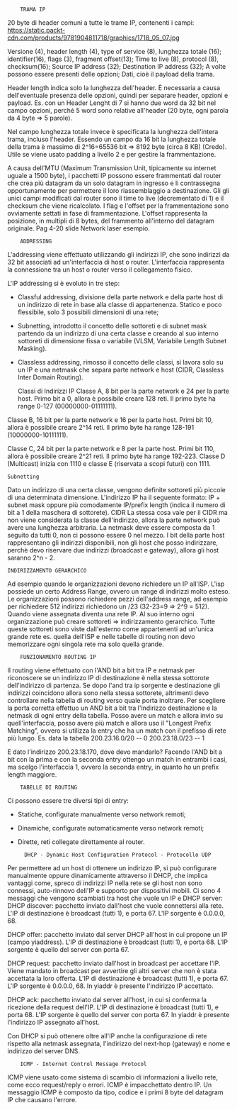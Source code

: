 		TRAMA IP
20 byte di header comuni a tutte le trame IP, contenenti i campi:
https://static.packt-cdn.com/products/9781904811718/graphics/1718_05_07.jpg

Versione (4), header length (4), type of service (8), lunghezza totale (16);
identifier(16), flags (3), fragment offset(13);
Time to live (8), protocol (8), checksum(16);
Source IP address (32);
Destination IP address (32);
A volte possono essere presenti delle opzioni;
Dati, cioè il payload della trama.

Header length indica solo la lunghezza dell'header. È necessaria a causa dell'eventuale presenza delle opzioni, quindi per separare header, opzioni e payload. Es. con un Header Lenght di 7 si hanno due word da 32 bit nel campo opzioni, perché 5 word sono relative all'header (20 byte, ogni parola da 4 byte => 5 parole).

Nel campo lunghezza totale invece è specificata la lunghezza dell'intera trama, incluso l'header. Essendo un campo da 16 bit la lunghezza totale della trama è massimo di 2^16=65536 bit => 8192 byte (circa 8 KB) (Credo). Utile se viene usato padding a livello 2 e per gestire la frammentazione. 

A causa dell'MTU (Maximum Transmission Unit, tipicamente su internet uguale a 1500 byte), i pacchetti IP possono essere frammentati dal router che crea più datagram da un solo datagram in ingresso e li contrassegna opportunamente per permettere il loro riassemblaggio a destinazione. Gli gli unici campi modificati dal router sono il time to live (decrementato di 1) e il checksum che viene ricalcolato. I flag e l'offset per la frammentazione sono ovviamente settati in fase di frammentazione. L'offset rappresenta la posizione, in multipli di 8 bytes, del frammento all'interno del datagram originale.
Pag 4-20 slide Network laser esempio.


		ADDRESSING
L'addressing viene effettuato utilizzando gli indirizzi IP, che sono indirizzi da 32 bit associati ad un'interfaccia di host o router. L'interfaccia rappresenta la connessione tra un host o router verso il collegamento fisico.

L'IP addressing si è evoluto in tre step:
- Classful addressing, divisione della parte network e della parte host di un indirizzo di rete in base alla classe di appartenenza. Statico e poco flessibile, solo 3 possibili dimensioni di una rete;
- Subnetting, introdotto il concetto delle sottoreti e di subnet mask partendo da un indirizzo di una certa classe e creando al suo interno sottoreti di dimensione fissa o variabile (VLSM, Variabile Length Subnet Masking).
- Classless addressing, rimosso il concetto delle classi, si lavora solo su un IP e una netmask che separa parte network e host (CIDR, Classless Inter Domain Routing).

	Classi di Indirizzi IP
Classe A, 8 bit per la parte network e 24 per la parte host. Primo bit a 0, allora è possibile creare 128 reti. Il primo byte ha range 0-127 (00000000-01111111). 

Classe B, 16 bit per la parte network e 16 per la parte host. Primi bit 10, allora è possibile creare 2^14 reti. Il primo byte ha range 128-191 (10000000-10111111). 

Classe C, 24 bit per la parte network e 8 per la parte host. Primi bit 110, allora è possibile creare 2^21 reti. Il primo byte ha range 192-223.
Classe D (Multicast) inizia con 1110 e classe E (riservata a scopi futuri) con 1111.

	Subnetting
Dato un indirizzo di una certa classe, vengono definite sottoreti più piccole di una determinata dimensione. L'indirizzo IP ha il seguente formato: IP + subnet mask oppure più comodamente IP/prefix length (indica il numero di bit a 1 della maschera di sottorete). 
	CIDR
La stessa cosa vale per il CIDR ma non viene considerata la classe dell'indirizzo, allora la parte network può avere una lunghezza arbitraria. La netmask deve essere composta da 1 seguito da tutti 0, non ci possono essere 0 nel mezzo. I bit della parte host rappresentano gli indirizzi disponibili, non gli host che posso indirizzare, perchè devo riservare due indirizzi (broadcast e gateway), allora gli host saranno 2^n - 2.

	INDIRIZZAMENTO GERARCHICO
Ad esempio quando le organizzazioni devono richiedere un IP all'ISP.
L'isp possiede un certo Address Range, ovvero un range di indirizzi molto esteso.
Le organizzazioni possono richiedere pezzi dell'address range, ad esempio per richiedere 512 indirizzi richiedono un /23 (32-23=9 => 2^9 = 512). Quando viene assegnata diventa una rete IP. Al suo interno ogni organizzazione può creare sottoreti => indirizzamento gerarchico. Tutte queste sottoreti sono viste dall'esterno come appartenenti ad un'unica grande rete es. quella dell'ISP e nelle tabelle di routing non devo memorizzare ogni singola rete ma solo quella grande.

		FUNZIONAMENTO ROUTING IP
Il routing viene effettuato con l'AND bit a bit tra IP e netmask per riconoscere se un indirizzo IP di destinazione è nella stessa sottorote dell'indirizzo di partenza. Se dopo l'and tra ip sorgente e destinazione gli indirizzi coincidono allora sono nella stessa sottorete, altrimenti devo controllare nella tabella di routing verso quale porta inoltrare. Per scegliere la porta corretta effettuo un AND bit a bit tra l'indirizzo destinazione e la netmask di ogni entry della tabella. Posso avere un match e allora invio su quell'interfaccia, posso avere più match e allora uso il "Longest Prefix Matching", ovvero si utilizza la entry che ha un match con il prefisso di rete più lungo.
Es. data la tabella
200.23.16.0/20 -- 0
200.23.18.0/23 -- 1

E dato l'indirizzo 200.23.18.170, dove devo mandarlo?
Facendo l'AND bit a bit con la prima e con la seconda entry ottengo un match in entrambi i casi, ma scelgo l'interfaccia 1, ovvero la seconda entry, in quanto ho un prefix length maggiore.

		TABELLE DI ROUTING
Ci possono essere tre diversi tipi di entry:
- Statiche, configurate manualmente verso network remoti;
- Dinamiche, configurate automaticamente verso network remoti;
- Dirette, reti collegate direttamente al router.

		DHCP - Dynamic Host Configuration Protocol - Protocollo UDP
Per permettere ad un host di ottenere un indirizzo IP, si può configurare manualmente oppure dinamicamente attraverso il DHCP, che implica vantaggi come, spreco di indirizzi IP nella rete se gli host non sono connessi, auto-rinnovo dell'IP e supporto per dispositivi mobili. 
Ci sono 4 messaggi che vengono scambiati tra host che vuole un IP e DHCP server:
DHCP discover: pacchetto inviato dall'host che vuole connettersi alla rete.
L'IP di destinazione è broadcast (tutti 1), e porta 67.
L'IP sorgente è 0.0.0.0, 68.

DHCP offer: pacchetto inviato dal server DHCP all'host in cui propone un IP (campo yiaddress).
L'IP di destinazione è broadcast (tutti 1), e porta 68.
L'IP sorgente è quello del server con porta 67.

DHCP request: pacchetto inviato dall'host in broadcast per accettare l'IP. Viene mandato in broadcast per avvertire gli altri server che non è stata accettata la loro offerta.
L'IP di destinazione è broadcast (tutti 1), e porta 67.
L'IP sorgente è 0.0.0.0, 68.
In yiaddr è presente l'indirizzo IP accettato.

DHCP ack: pacchetto inviato dal server all'host, in cui si conferma la ricezione della request dell'IP.
L'IP di destinazione è broadcast (tutti 1), e porta 68.
L'IP sorgente è quello del server con porta 67.
In yiaddr è presente l'indirizzo IP assegnato all'host.

Con DHCP si può ottenere oltre all'IP anche la configurazione di rete rispetto alla netmask assegnata, l'indirizzo del next-hop (gateway) e nome e indirizzo del server DNS.




		ICMP - Internet Control Message Protocol
ICMP viene usato come sistema di scambio di informazioni a livello rete, come ecco request/reply o errori. ICMP è impacchettato dentro IP.
Un messaggio ICMP è composto da tipo, codice e i primi 8 byte del datagram IP che causano l'errore.







